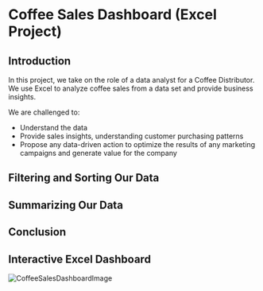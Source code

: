 # Coffee Sales Dashboard (Excel Project)

## Introduction
In this project, we take on the role of a data analyst for a Coffee Distributor. We use Excel to analyze coffee sales from a data set and provide business insights.

We are challenged to:
* Understand the data
* Provide sales insights, understanding customer purchasing patterns
* Propose any data-driven action to optimize the results of any marketing campaigns and generate value for the company

## Filtering and Sorting Our Data

## Summarizing Our Data

## Conclusion

## Interactive Excel Dashboard
![CoffeeSalesDashboardImage](https://github.com/reyyeezy/CoffeeSalesDashboard/assets/40923068/6844ecdd-08a6-4ee6-997b-95379dd73f6f)
